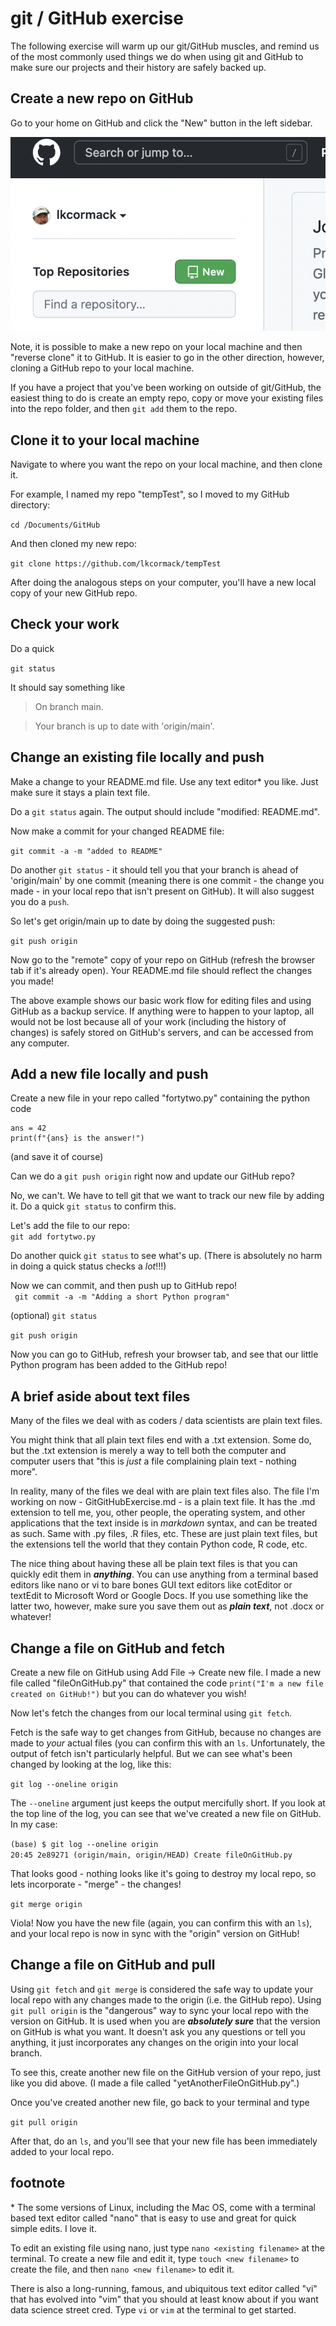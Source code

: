 # git / GitHub exercise

The following exercise will warm up our git/GitHub muscles, and remind us of the most commonly used things we do when using git and GitHub to make sure our projects and their history are safely backed up.

## Create a new repo on GitHub
Go to your home on GitHub and click the "New" button in the left sidebar.

![new repo](images/NewRepoButton.png)

Note, it is possible to make a new repo on your local machine and then "reverse clone" it to GitHub. It is easier to go in the other direction, however, cloning a GitHub repo to your local machine.

If you have a project that you've been working on outside of git/GitHub, the easiest thing to do is create an empty repo, copy or move your existing files into the repo folder, and then `git add` them to the repo.

## Clone it to your local machine 

Navigate to where you want the repo on your local machine, and then clone it.

For example, I named my repo "tempTest", so I moved to my GitHub directory:

`cd /Documents/GitHub`

And then cloned my new repo:

`git clone https://github.com/lkcormack/tempTest`

After doing the analogous steps on your computer, you'll have a new local copy of your new GitHub repo.

## Check your work

Do a quick 

`git status`

It should say something like 

> On branch main. 

> Your branch is up to date with 'origin/main'.

## Change an existing file locally and push
Make a change to your README.md file. Use any text editor\* you like. Just make sure it stays a plain text file.

Do a `git status` again. The output should include "modified: README.md".

Now make a commit for your changed README file:

`git commit -a -m "added to README"`

Do another `git status` - it should tell you that your branch is ahead of 'origin/main' by one commit (meaning there is one commit - the change you made - in your local repo that isn't present on GitHub). It will also suggest you do a `push`.

So let's get origin/main up to date by doing the suggested push:

`git push origin`

Now go to the "remote" copy of your repo on GitHub (refresh the browser tab if it's already open). Your README.md file should reflect the changes you made!

The above example shows our basic work flow for editing files and using GitHub as a backup service. If anything were to happen to your laptop, all  would not be lost because all of your work (including the history of changes) is safely stored on GitHub's servers, and can be accessed from any computer.

## Add a new file locally and push
Create a new file in your repo called "fortytwo.py" containing the python code
```
ans = 42
print(f"{ans} is the answer!")
```
(and save it of course)

Can we do a `git push origin` right now and update our GitHub repo?     


 No, we can't. We have to tell git that we want to track our new file by adding it. Do a quick `git status` to confirm this.

Let's add the file to our repo:  
`git add fortytwo.py`

Do another quick `git status` to see what's up. (There is absolutely no harm in doing a quick status checks a *lot*!!!)

Now we can commit, and then push up to GitHub repo!  
` git commit -a -m "Adding a short Python program"`

(optional) `git status`

`git push origin`

Now you can go to GitHub, refresh your browser tab, and see that our little Python program has been added to the GitHub repo!

## A brief aside about text files
Many of the files we deal with as coders / data scientists are plain text files. 

You might think that all plain text files end with a .txt extension. Some do, but the .txt extension is merely a way to tell both the computer and computer users that "this is *just* a file complaining plain text - nothing more". 

In reality, many of the files we deal with are plain text files also. The file I'm working on now - GitGitHubExercise.md - is a plain text file. It has the .md extension to tell me, you, other people, the operating system, and other applications that the text inside is in *markdown* syntax, and can be treated as such. Same with .py files, .R files, etc. These are just plain text files, but the extensions tell the world that they contain Python code, R code, etc.

The nice thing about having these all be plain text files is that you can quickly edit them in ***anything***. You can use anything from a terminal based editors like nano or vi to bare bones GUI text editors like cotEditor or textEdit to Microsoft Word or Google Docs. If you use something like the latter two, however, make sure you save them out as ***plain text***, not .docx or whatever!


## Change a file on GitHub and fetch
Create a new file on GitHub using Add File -> Create new file. I made a new file called "fileOnGitHub.py" that contained the code `print("I'm a new file created on GitHub!")` but you can do whatever you wish!

Now let's fetch the changes from our local terminal using `git fetch`.

Fetch is the safe way to get changes from GitHub, because no changes are made to *your* actual files (you can confirm this with an `ls`. Unfortunately, the output of fetch isn't particularly helpful. But we can see what's been changed by looking at the log, like this:

`git log --oneline origin `

The `--oneline` argument just keeps the output mercifully short. If you look at the top line of the log, you can see that we've created a new file on GitHub. In my case:

`(base) $ git log --oneline origin                                         20:45
2e89271 (origin/main, origin/HEAD) Create fileOnGitHub.py`

That looks good - nothing looks like it's going to destroy my local repo, so lets incorporate - "merge" - the changes!

`git merge origin`

Viola! Now you have the new file (again, you can confirm this with an `ls`), and your local repo is now in sync with the "origin" version on GitHub!


## Change a file on GitHub and pull
Using `git fetch` and `git merge` is considered the safe way to update your local repo with any changes made to the origin (i.e. the GitHub repo). Using `git pull origin` is the "dangerous" way to sync your local repo with the version on GitHub. It is used when you are ***absolutely sure*** that the version on GitHub is what you want. It doesn't ask you any questions or tell you anything, it just incorporates any changes on the origin into your local branch.

To see this, create another new file on the GitHub version of your repo, just like you did above. (I made a file called "yetAnotherFileOnGitHub.py".)

Once you've created another new file, go back to your terminal and type   

`git pull origin`

After that, do an `ls`, and you'll see that your new file has been immediately added to your local repo.

## footnote
\* The some versions of Linux, including the Mac OS, come with a terminal based text editor called "nano" that is easy to use and great for quick simple edits. I love it.   

To edit an existing file using nano, just type `nano <existing filename>` at the terminal. To create a new file and edit it, type `touch <new filename>` to create the file, and then `nano <new filename>` to edit it.  

There is also a long-running, famous, and ubiquitous text editor called "vi" that has evolved into "vim" that you should at least know about if you want data science street cred. Type `vi` or `vim` at the terminal to get started.